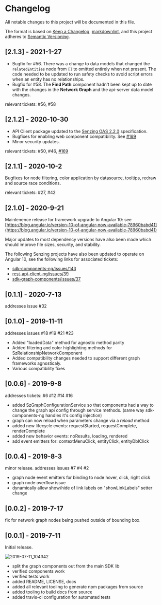 # Changelog

All notable changes to this project will be documented in this file.

The format is based on [Keep a Changelog](https://keepachangelog.com/en/1.0.0/),
[markdownlint](https://dlaa.me/markdownlint/),
and this project adheres to [Semantic Versioning](https://semver.org/spec/v2.0.0.html).

## [2.1.3] - 2021-1-27

- Bugfix for #56. There was a change to data models that changed the `relatedEntities` node from `[]` to omitted entirely when not present. The code needed to be updated to run safety checks to avoid script errors when an entity has no relationships.
- Bugfix for #58. The **Find Path** component hadn't been kept up to date with the changes in the **Network Graph** and the api-server data model changes. 

relevant tickets: #56, #58

## [2.1.2] - 2020-10-30

- API Client package updated to the [Senzing OAS 2.2.0](https://github.com/Senzing/senzing-rest-api-specification/releases/tag/2.2.0) specification.
- Bugfixes for enabling web component compatibility. See [#169](https://github.com/Senzing/sdk-components-ng/issues/169)
- Minor security updates. 

relevant tickets: #50, #46, [#169](https://github.com/Senzing/sdk-components-ng/issues/169)

## [2.1.1] - 2020-10-2

Bugfixes for node filtering, color application by datasource, tooltips, redraw and source race conditions.

relevant tickets: #27, #42

## [2.1.0] - 2020-9-21

Maintenence release for framework upgrade to Angular 10: see [https://blog.angular.io/version-10-of-angular-now-available-78960babd41](https://blog.angular.io/version-10-of-angular-now-available-78960babd41)

Major updates to most dependency versions have also been made which should improve file sizes, security, and stability.

The following Senzing projects have also been updated to operate on Angular 10,
see the following links for associated tickets:
- [sdk-components-ng/issues/143](https://github.com/Senzing/sdk-components-ng/issues/143)
- [rest-api-client-ng/issues/39](https://github.com/Senzing/rest-api-client-ng/issues/39)
- [sdk-graph-components/issues/37](https://github.com/Senzing/sdk-graph-components/issues/37)

## [0.1.1] - 2020-7-13
addresses issue #32

## [0.1.0] - 2019-11-11

addresses issues #18 #19 #21 #23 

- Added "loadedData" method for agnostic method parity
- Added filtering and color highlighting methods for SzRelationshipNetworkComponent 
- Added compatibility changes needed to support different graph frameworks agnosticaly.
- Various compatibility fixes

## [0.0.6] - 2019-9-8

addresses tickets: #6 #12 #14 #16 

- added SzGraphConfigurationService so that components had a way to change the graph api config through service methods. (same way sdk-components-ng handles it's config injection)
- graph can now reload when parameters change via a *reload* method
- added new lifecycle events: requestStarted, requestComplete, renderComplete
- added new behavior events: noResults,  loading, rendered
- add event emitters for: contextMenuClick, entityClick, entityDblClick

## [0.0.4] - 2019-8-3

minor release. addresses issues #7 #4 #2 
- graph node event emitters for binding to node hover, click, right click
- graph node overflow issue
- dynamically allow show/hide of link labels on "showLinkLabels" setter change

## [0.0.2] - 2019-7-17

fix for network graph nodes being pushed outside of bounding box.

## [0.0.1] - 2019-7-11

Initial release.

![2019-07-11_104342](https://user-images.githubusercontent.com/13721038/61072740-c7a86780-a3c8-11e9-8db8-fa81eb799e47.png)

- split the graph components out from the main SDK lib
- verified components work
- verified tests work
- added README, LICENSE, docs
- added all relevant tooling to generate npm packages from source
- added tooling to build docs from source
- added travis-ci configuration for automated tests